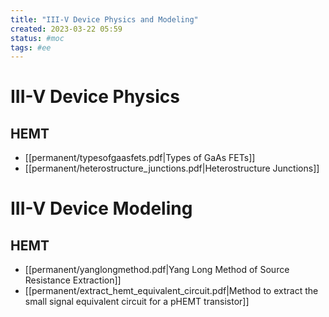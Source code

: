 ```yaml
---
title: "III-V Device Physics and Modeling"
created: 2023-03-22 05:59
status: #moc
tags: #ee
---
```


# III-V Device Physics

## HEMT
- [[permanent/typesofgaasfets.pdf|Types of GaAs FETs]]
- [[permanent/heterostructure_junctions.pdf|Heterostructure Junctions]]
	

# III-V Device Modeling

## HEMT
- [[permanent/yanglongmethod.pdf|Yang Long Method of Source Resistance Extraction]]
- [[permanent/extract_hemt_equivalent_circuit.pdf|Method to extract the small signal equivalent circuit for a pHEMT transistor]]